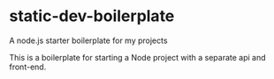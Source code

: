 # static-dev-boilerplate
A node.js starter boilerplate for my projects

This is a boilerplate for starting a Node project with a separate api and front-end. 
